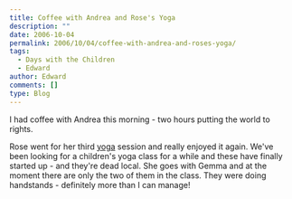 ```yaml
---
title: Coffee with Andrea and Rose's Yoga
description: ""
date: 2006-10-04
permalink: 2006/10/04/coffee-with-andrea-and-roses-yoga/
tags:
  - Days with the Children
  - Edward
author: Edward
comments: []
type: Blog
---
```


I had coffee with Andrea this morning - two hours putting the world to
rights.

Rose went for her third [yoga][1] session and really enjoyed it again.
We\'ve been looking for a children\'s yoga class for a while and these
have finally started up - and they\'re dead local. She goes with Gemma
and at the moment there are only the two of them in the class. They were
doing handstands - definitely more than I can manage!



[1]: https://yogabunnies.co.uk/
